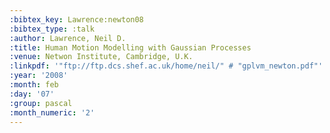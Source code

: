 ```yaml
---
:bibtex_key: Lawrence:newton08
:bibtex_type: :talk
:author: Lawrence, Neil D.
:title: Human Motion Modelling with Gaussian Processes
:venue: Netwon Institute, Cambridge, U.K.
:linkpdf: '"ftp://ftp.dcs.shef.ac.uk/home/neil/" # "gplvm_newton.pdf"'
:year: '2008'
:month: feb
:day: '07'
:group: pascal
:month_numeric: '2'
---
```

